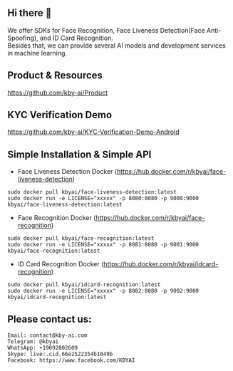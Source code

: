 ## Hi there 👋

<!--

**Here are some ideas to get you started:**

🙋‍♀️ A short introduction - what is your organization all about?
🌈 Contribution guidelines - how can the community get involved?
👩‍💻 Useful resources - where can the community find your docs? Is there anything else the community should know?
🍿 Fun facts - what does your team eat for breakfast?
🧙 Remember, you can do mighty things with the power of [Markdown](https://docs.github.com/github/writing-on-github/getting-started-with-writing-and-formatting-on-github/basic-writing-and-formatting-syntax)
-->
We offer SDKs for Face Recognition, Face Liveness Detection(Face Anti-Spoofing), and ID Card Recognition.
<br/>Besides that, we can provide several AI models and development services in machine learning.

## Product & Resources
https://github.com/kby-ai/Product

## KYC Verification Demo
https://github.com/kby-ai/KYC-Verification-Demo-Android

## Simple Installation & Simple API
-  Face Liveness Detection Docker (https://hub.docker.com/r/kbyai/face-liveness-detection)
```
sudo docker pull kbyai/face-liveness-detection:latest
sudo docker run -e LICENSE="xxxxx" -p 8080:8080 -p 9000:9000 kbyai/face-liveness-detection:latest
```
- Face Recognition Docker (https://hub.docker.com/r/kbyai/face-recognition)
```
sudo docker pull kbyai/face-recognition:latest
sudo docker run -e LICENSE="xxxxx" -p 8081:8080 -p 9001:9000 kbyai/face-recognition:latest
```
- ID Card Recognition Docker (https://hub.docker.com/r/kbyai/idcard-recognition)
```
sudo docker pull kbyai/idcard-recognition:latest
sudo docker run -e LICENSE="xxxxx" -p 8082:8080 -p 9002:9000 kbyai/idcard-recognition:latest

```

## Please contact us:
```
Email: contact@kby-ai.com
Telegram: @kbyai
WhatsApp: +19092802609
Skype: live:.cid.66e2522354b1049b
Facebook: https://www.facebook.com/KBYAI
```
